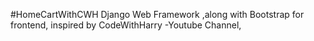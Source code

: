  #HomeCartWithCWH
 Django Web Framework ,along with Bootstrap for frontend,
inspired by CodeWithHarry -Youtube Channel,

